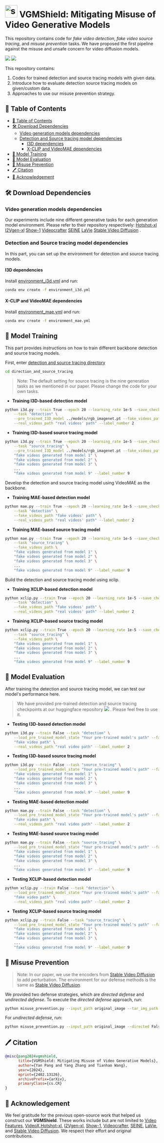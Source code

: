 # <img src="./utils/symbol.png" alt="symbol" style="height: 40px;"/> VGMShield: Mitigating Misuse of Video Generative Models


This repository contains code for *fake video detection*, *fake video source tracing*, and *misuse prevention* tasks. We have proposed the first pipeline against the misuse and unsafe concern for video diffusion models.

<a href='https://arxiv.org/abs/2402.13126'><img src='https://img.shields.io/badge/Paper-Arxiv-red'></a> <a href='https://huggingface.co/pypy/VGMShield'><img src='https://img.shields.io/badge/%F0%9F%A4%97%20Hugging%20Face-Model-blue'></a> 

This repository contains:

1. Codes for trained detection and source tracing models with given data.
2. Introduce how to evaluate detection source tracing models on given/custom data.
3. Approaches to use our misuse prevention strategy.

## 📄 Table of Contents

- [📄 Table of Contents](#-table-of-contents)
- [🛠️ Download Dependencies](#-download-dependencies)
	- [Video generation models dependencies](#video-generation-models-dependencies)
	- [Detection and Source tracing model dependencies](#detection-and-source-tracing-model-dependencies)
	    - [I3D dependencies](#i3d-dependencies)
	    - [X-CLIP and VideoMAE dependencies](#x-clip-and-videomae-dependencies)
- [🚀 Model Training](#-model-training)
- [👀 Model Evaluation](#-model-evaluation)
- [💪 Misuse Prevention](#-misuse-prevention)
- [🖊️ Citation](#-citation)
- [🥰 Acknowledgement](#-acknowledgement)

## 🛠️ Download Dependencies

### Video generation models dependencies

Our experiments include nine different generative tasks for each generation model environment. Please refer to their repository respectively: [Hotshot-xl](https://github.com/hotshotco/Hotshot-XL) [I2Vgen-xl](https://github.com/ali-vilab/i2vgen-xl) [Show-1](https://github.com/showlab/Show-1) [Videocrafter](https://github.com/AILab-CVC/VideoCrafter) [SEINE](https://github.com/Vchitect/SEINE) [LaVie](https://github.com/Vchitect/LaVie) [Stable Video Diffusion](https://github.com/Stability-AI/generative-models) .


### Detection and Source tracing model dependencies

In this part, you can set up the environment for detection and source tracing models.

#### I3D dependencies

Install [environment_i3d.yml](utils/requirement/environment_i3d.yml) and run:

```bash
conda env create -f environment_i3d.yml

```

#### X-CLIP and VideoMAE dependencies

Install [environment_mae.yml](utils/requirement/environment_mae.yml) and run:

```bash
conda env create -f environment_mae.yml
```

## 🚀 Model Training

This part provides instructions on how to train different backbone detection and source tracing models.

First, enter [detection and source tracing directory](./detection_and_source_tracing)

```bash
cd direction_and_source_tracing
```

> Note: The default setting for source tracing is the nine generation tasks as we mentioned in our paper. Please change the code for your own tasks.

- **Training I3D-based detection model**

```bash
python i3d.py --train True --epoch 20 --learning_rate 1e-5 --save_checkpoint_dir ./save.pt \
    --task "detection" \
    --pre_trained_I3D_model ../models/rgb_imagenet.pt --fake_videos_path "fake videos' path" \
    --real_videos_path "real videos' path" --label_number 2
```

- **Training I3D-based source tracing model**

```bash
python i3d.py --train True --epoch 20 --learning_rate 1e-5 --save_checkpoint_dir ./save.pt \
    --task "source_tracing" \
    --pre_trained_I3D_model ../models/rgb_imagenet.pt --fake_videos_path \
    "fake videos generated from model 1" \
    "fake videos generated from model 2" \
    "fake videos generated from model 3" \
    ...
    "fake videos generated from model 9" --label_number 9
```


Develop the detection and source tracing model using VideoMAE as the backbone.

- **Training MAE-based detection model**

```bash
python mae.py --train True --epoch 20 --learning_rate 1e-5 --save_checkpoint_dir ./save.pt \
    --task "detection" \
    --fake_videos_path "fake videos' path" \
    --real_videos_path "real videos' path" --label_number 2
```

- **Training MAE-based source tracing model**

```bash
python mae.py --train True --epoch 20 --learning_rate 1e-5 --save_checkpoint_dir ./save.pt \
    --task "source_tracing" \
    --fake_videos_path \
    "fake videos generated from model 1" \
    "fake videos generated from model 2" \
    "fake videos generated from model 3" \
    ...
    "fake videos generated from model 9" --label_number 9
```

Build the detection and source tracing model using xclip.

- **Training XCLIP-based detection model**

```bash
python xclip.py --train True --epoch 20 --learning_rate 1e-5 --save_checkpoint_dir ./save.pt \
    --task "detection" \
    --fake_videos_path "fake videos' path" \
    --real_videos_path "real videos' path" --label_number 2
```

- **Training XCLIP-based source tracing model**

```bash
python xclip.py --train True --epoch 20 --learning_rate 1e-5 --save_checkpoint_dir ./save.pt \
    --task "source_tracing" \
    --fake_videos_path \
    "fake videos generated from model 1" \
    "fake videos generated from model 2" \
    "fake videos generated from model 3" \
    ...
    "fake videos generated from model 9" --label_number 9
```

## 👀 Model Evaluation

After training the detection and source tracing model, we can test our model's performance here.

> We have provided pre-trained detection and source tracing checkpoints at our huggingface repository [<img src='https://huggingface.co/datasets/huggingface/documentation-images/raw/main/huggingface_hub.svg'>](https://huggingface.co/pypy/VGMShield) . Please feel free to use it.

- **Testing I3D-based detection model**

```bash
python i3d.py --train False --task "detection" \
    --load_pre_trained_model_state "Your pre-trained model's path" --fake_videos_path \
    "fake video path" \
    --real_videos_path "real video path" --label_number 2
```

- **Testing I3D-based source tracing model**

```bash
python i3d.py --train False --task "source_tracing" \
    --load_pre_trained_model_state "Your pre-trained model's path" --fake_videos_path \
    "fake videos generated from model 1" \
    "fake videos generated from model 2" \
    "fake videos generated from model 3" \
    ...
    "fake videos generated from model 9" --label_number 9
```

- **Testing MAE-based detection model**

```bash
python mae.py --train False --task "detection" \
    --load_pre_trained_model_state "Your pre-trained model's path" --fake_videos_path \
    "fake video path" \
    --real_videos_path "real video path" --label_number 2
```
  
- **Testing MAE-based source tracing model**

```bash
python mae.py --train False --task "source_tracing" \
    --load_pre_trained_model_state "Your pre-trained model's path" --fake_videos_path \
    "fake videos generated from model 1" \
    "fake videos generated from model 2" \
    "fake videos generated from model 3" \
    ...
    "fake videos generated from model 9" --label_number 9
```

- **Testing XCLIP-based detection model**

```bash
python xclip.py --train False --task "detection" \
    --load_pre_trained_model_state "Your pre-trained model's path" --fake_videos_path \
    "fake video path" \
    --real_videos_path "real video path" --label_number 2
```
  
- **Testing XCLIP-based source tracing model**

```bash
python xclip.py --train False --task "source_tracing" \
    --load_pre_trained_model_state "Your pre-trained model's path" --fake_videos_path \
    "fake videos generated from model 1" \
    "fake videos generated from model 2" \
    "fake videos generated from model 3" \
    ...
    "fake videos generated from model 9" --label_number 9
```

## 💪 Misuse Prevention

> Note: In our paper, we use the encoders from [Stable Video Diffusion](https://github.com/Stability-AI/generative-models) to add perturbation. The environment for our defense methods is the same as [Stable Video Diffusion](https://github.com/Stability-AI/generative-models).

We provided two defense strategies, which are *directed defense* and *undirected defense*. To execute the *directed defense* approach, run:

```bash
python misuse_prevention.py --input_path original_image --tar_img_path target_image --steps iteration_steps --eps 4/255
```

For *undirected defense*, run:

```bash
python misuse_prevention.py --input_path original_image --directed False --steps iteration_steps --eps 4/255
```

## 🖊️ Citation

```BibTex
@misc{pang2024vgmshield,
      title={VGMShield: Mitigating Misuse of Video Generative Models}, 
      author={Yan Pang and Yang Zhang and Tianhao Wang},
      year={2024},
      eprint={2402.13126},
      archivePrefix={arXiv},
      primaryClass={cs.CR}
}
```

## 🥰 Acknowledgement

We feel gratitude for the previous open-source work that helped us construct our **VGMShield**. These works include but are not limited to [Video Features](https://github.com/v-iashin/video_features), [VideoX](https://github.com/microsoft/VideoX),[Hotshot-xl](https://github.com/hotshotco/Hotshot-XL), [I2Vgen-xl](https://github.com/ali-vilab/i2vgen-xl), [Show-1](https://github.com/showlab/Show-1), [Videocrafter](https://github.com/AILab-CVC/VideoCrafter), [SEINE](https://github.com/Vchitect/SEINE), [LaVie](https://github.com/Vchitect/LaVie), and [Stable Video Diffusion](https://github.com/Stability-AI/generative-models). We respect their effort and original contributions.

